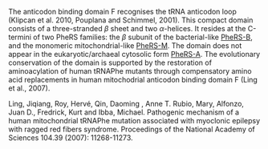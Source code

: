 The anticodon binding domain F recognises the tRNA anticodon loop (Klipcan et al. 2010, Pouplana and Schimmel, 2001). This compact domain consists of a three-stranded $\beta$ sheet and two $\alpha$-helices. It resides at the C-termini of two PheRS families: the $\beta$ subunit of the bacterial-like [PheRS-B](/class2/phe2/), and the monomeric mitochondrial-like [PheRS-M](/class2/phe5/). The domain does not appear in the eukaryotic/archaeal cytosolic form [PheRS-A](/class2/phe4/).  The evolutionary conservation of the domain is supported by the restoration of aminoacylation of human tRNAPhe mutants through compensatory amino acid replacements in human mitochodrial anticodon binding domain F (Ling et al., 2007).  

Ling, Jiqiang, Roy, Hervé, Qin, Daoming , Anne T. Rubio, Mary, Alfonzo, Juan D., Fredrick, Kurt and Ibba, Michael. Pathogenic mechanism of a human mitochondrial tRNAPhe mutation associated with myoclonic epilepsy with ragged red fibers syndrome. Proceedings of the National Academy of Sciences 104.39 (2007): 11268-11273.



